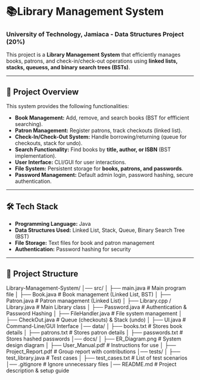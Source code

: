 #  📚Library Management System

### University of Technology, Jamiaca - Data Structures Project (20%) 

This project is a **Library Management System** that efficiently manages books, patrons, and check-in/check-out operations using **linked lists, stacks, queuess, and binary search trees (BSTs)**.

---

## 📌 **Project Overview**
This system provides the following functionalities: 
- **Book Management:** Add, remove, and search books (BST for effficient searching).
- **Patron Management:** Register patrons, track checkouts (linked list).
- **Check-In/Check-Out System:** Handle borrowing/returning (queue for checkouts, stack for undo).
- **Search Functionality:** Find books by **title, author, or ISBN** (BST implementation).
- **User Interface:** CLI/GUI for user interactions.
- **File System:** Persistent storage for **books, patrons, and passwords**.
- **Password Management:** Default admin login, password hashing, secure authentication.

---

## 🛠 **Tech Stack** 
- **Programming Language:** Java 
- **Data Structures Used:** Linked List, Stack, Queue, Binary Search Tree (BST)
- **File Storage:** Text files for book and patron management
- **Authentication:** Password hashing for security

---

## 📂 **Project Structure** 
Library-Management-System/ │── src/
│ ├── main.java # Main program file │ ├── Book.java # Book management (Linked List, BST) │ ├── Patron.java # Patron management (Linked List) │ ├── Library.cpp / Library.java # Main Library class │ ├── Password.java # Authentication & Password Hashing │ ├── FileHandler.java # File system management │ ├── CheckOut.java # Queue (checkouts) & Stack (undo) │ ├── UI.java # Command-Line/GUI Interface │── data/
│ ├── books.txt # Stores book details │ ├── patrons.txt # Stores patron details │ ├── passwords.txt # Stores hashed passwords │── docs/
│ ├── ER_Diagram.png # System design diagram │ ├── User_Manual.pdf # Instructions for use │ ├── Project_Report.pdf # Group report with contributions │── tests/
│ ├── test_library.java # Test cases │ ├── test_cases.txt # List of test scenarios │── .gitignore # Ignore unnecessary files │── README.md # Project description & setup guide 

